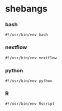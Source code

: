 # shebangs

### bash
`#!/usr/bin/env bash`
### nextflow
`#!/usr/bin/env nextflow`
### python
`#!/usr/bin/env python`
### R
`#!/usr/bin/env Rscript`
